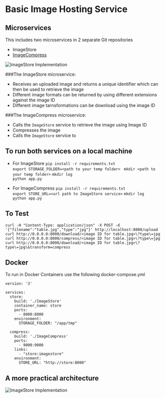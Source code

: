 # Basic Image Hosting Service

## Microservices
This includes two microservices in 2 separate Git repositories
- ImageStore
- [ImageCompress](https://github.com/anilnairxyz/ImageCompress)

![ImageStore Implementation](https://github.com/anilnairxyz/Geoview/blob/master/ImageStore1.png)

###The ImageStore microservice:
- Receives an uploaded image and returns a unique identifier which can then be used to retrieve the image
- Different image formats can be returned by using different extensions against the image ID
- Different image tarnsformations can be download using the image ID

###The ImageCompress microservice:
- Calls the `ImageStore` service to retrieve the image using Image ID
- Compresses the image
- Calls the `ImageStore` service to 

## To run both services on a local machine
- For ImageStore
```pip install -r requirements.txt```<br>
```export STORAGE_FOLDER=<path to your temp folder>```
``` mkdir <path to your temp folder>```
```mkdir log```<br>
```python app.py```<br>

- For ImageCompress
```pip install -r requirements.txt```<br>
```export STORE_URL=<url path to ImageStore service>```
```mkdir log```<br>
```python app.py```<br>

## To Test
```curl -H "Content-Type: application/json" -X POST -d '{"filename":"table.jpg","type":"jpg"}' http://localhost:8000/upload```
```curl http://0.0.0.0:8000/download/<image ID for table.jpg>\?type\=jpg```
```curl http://0.0.0.0:8000/compress/<image ID for table.jpg>\?type\=jpg```
```curl http://0.0.0.0:8000/download/<image ID for table.jpg>\?type\=jpg\&transform=compress```

## Docker
To run in Docker Containers use the following docker-compose.yml
```
version: '3'

services:
  store:
    build: './ImageStore'
    container_name: store
    ports:
      - 8000:8000
    environment:
      STORAGE_FOLDER: "/app/tmp"

  compress:
    build: './ImageCompress'
    ports:
      - 9000:9000
    links:
      - "store:imagestore"
    environment:
      STORE_URL: "http://store:8000"
```

## A more practical architecture

![ImageStore Implementation](https://github.com/anilnairxyz/Geoview/blob/master/ImageStore2.png)

